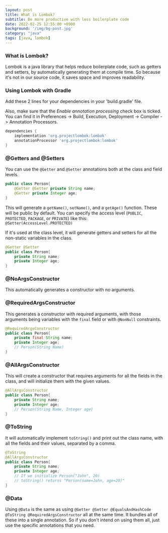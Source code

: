 ```yaml
---
layout: post
title: What is Lombok?
subtitle: Be more productive with less boilerplate code
date: 2022-02-25 12:55:00 +0900
background: '/img/bg-post.jpg'
category: "java"
tags: [java, lombok]
---
```


### What is Lombok?
Lombok is a java library that helps reduce boilerplate code, such as getters and setters, by automatically generating them at compile time. So because it's not in our source code, it saves space and improves readability.

### Using Lombok with Gradle
Add these 2 lines for your dependencies in your 'build.gradle' file. 

Also, make sure that the *Enable annotation processing* check box is ticked. You can find it in Preferences -> Build, Execution, Deployment -> Compiler -> Annotation Processors.

```groovy
dependencies {
    implementation 'org.projectlombok:lombok'
    annotationProcessor 'org.projectlombok:lombok'
}
```

### @Getters and @Setters
You can use the `@Getter` and `@Setter` annotations both at the class and field levels. 

```java
public class Person{
    @Getter @Setter private String name;
    @Getter private Integer age;
}
```

This will generate a `getName()`, `setName()`, and a `getAge()` function. These will be public by default. You can specify the access level (`PUBLIC`, `PROTECTED`, `PACKAGE`, or `PRIVATE`) like this:  
`@Setter(AccessLevel.PROTECTED)`

If it's used at the class level, it will generate getters and setters for all the non-static variables in the class. 

```java
@Getter @Setter
public class Person{
    private String name;
    private Integer age;
}
```


### @NoArgsConstructor
This automatically generates a constructor with no arguments. 

### @RequiredArgsConstructor
This generates a constructor with required arguments, with those arguments being variables with the `final` field or with `@NonNull` constraints. 

```java
@RequiredArgsConstructor
public class Person{
    private final String name;
    private Integer age;
    // Person(String Name)
}
```

### @AllArgsConstructor
This will create a constructor that requires arguments for all the fields in the class, and will initialize them with the given values.

```java
@AllArgsConstructor
public class Person{
    private String name;
    private Integer age;
    // Person(String Name, Integer age)
}
```

### @ToString
It will automatically implement `toString()` and print out the class name, with all the fields and their values, separated by a comma.

```java
@ToString
@AllArgsConstructor
public class Person{
    private String name;
    private Integer age;
    // If we initialize Person("John", 20)
    // toString() returns "Person(name=John, age=20)"
}
```

### @Data
Using `@Data` is the same as using `@Getter @Setter @EqualsAndHashCode @ToString @RequiredArgsConstructor` all at the same time. It bundles all of these into a single annotation. So if you don't intend on using them all, just use the specific annotations that you need.